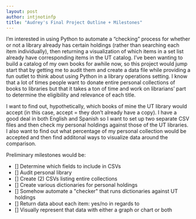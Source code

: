 ```yaml
---
layout: post
author: intjnotinfp
title: "Audrey's Final Project Outline + Milestones"
---
```


I’m interested in using Python to automate a “checking” process for whether or not a library already has certain holdings (rather than searching each item individually), then returning a visualization of which items in a set list already have corresponding items in the UT catalog. 
I’ve been wanting to build a catalog of my own books for awhile now, so this project would jump start that by getting me to audit them and create a data file while providing a fun outlet to think about using Python in a library operations setting. 
I know that a lot of times people want to donate entire personal collections of books to libraries but that it takes a ton of time and work on librarians’ part to determine the eligibility and relevance of each title.

I want to find out, hypothetically, which books of mine the UT library would accept (in this case, accept = they don’t already have a copy). I have a good deal in both English and Spanish so I want to set up two separate CSV files and then check my personal holdings against those of the UT libraries. 
I also want to find out what percentage of my personal collection would be accepted and then find additonal ways to visualize data around the comparison.

Preliminary milestones would be:

- [] Determine which fields to include in CSVs
- [] Audit personal library
- [] Create (2) CSVs listing entire collections
- [] Create various dictionaries for personal holdings 
- [] Somehow automate a "checker" that runs dictionaries against UT holdings
- [] Return data about each item: yes/no in regards to 
- [] Visually represent that data with either a graph or chart or both

